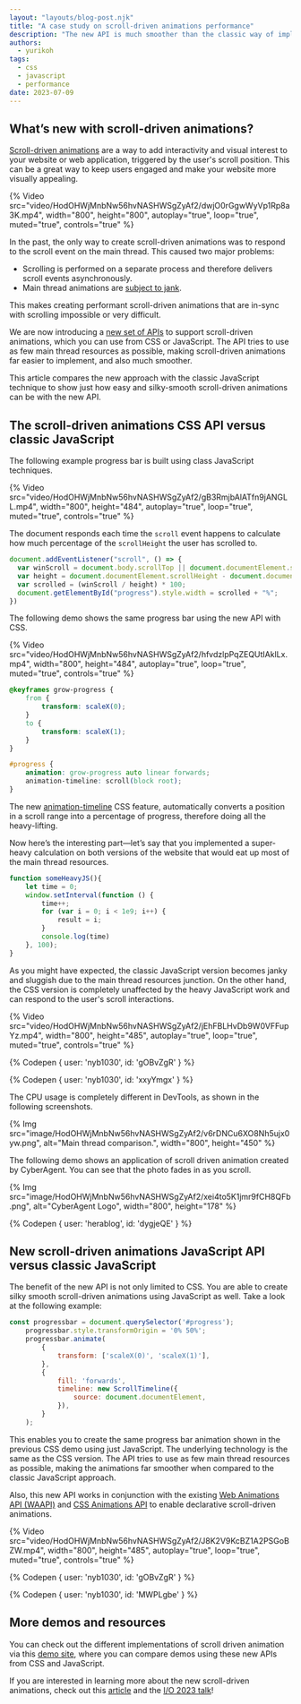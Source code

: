 ```yaml
---
layout: "layouts/blog-post.njk"
title: "A case study on scroll-driven animations performance"
description: "The new API is much smoother than the classic way of implementing scroll-driven animations."
authors:
  - yurikoh
tags:
  - css
  - javascript
  - performance
date: 2023-07-09
---
```


## What’s new with scroll-driven animations?

[Scroll-driven animations](/articles/scroll-driven-animations/) are a way to add interactivity and visual interest to your website or web application, triggered by the user's scroll position. This can be a great way to keep users engaged and make your website more visually appealing.

{% Video src="video/HodOHWjMnbNw56hvNASHWSgZyAf2/dwjO0rGgwWyVp1Rp8a3K.mp4", width="800", height="800", autoplay="true", loop="true", muted="true", controls="true" %}

In the past, the only way to create scroll-driven animations was to respond to the scroll event on the main thread. This caused two major problems:

- Scrolling is performed on a separate process and therefore delivers scroll events asynchronously.
- Main thread animations are [subject to jank](/blog/inside-browser-part3/#updating-rendering-pipeline-is-costly).

This makes creating performant scroll-driven animations that are in-sync with scrolling impossible or very difficult.

We are now introducing a [new set of APIs](/articles/scroll-driven-animations/#scroll-driven-animations) to support scroll-driven animations, which you can use from CSS or JavaScript. The API tries to use as few main thread resources as possible, making scroll-driven animations  far easier to implement, and also much smoother.

This article  compares the new approach with the classic JavaScript technique to show just how easy and silky-smooth scroll-driven animations can be with the new API.

## The scroll-driven animations CSS API versus classic JavaScript

The following example progress bar is built using class JavaScript techniques.

{% Video src="video/HodOHWjMnbNw56hvNASHWSgZyAf2/gB3RmjbAlATfn9jANGLL.mp4", width="800", height="484", autoplay="true", loop="true", muted="true", controls="true" %}

The document responds each time the `scroll` event happens to calculate how much percentage of the `scrollHeight` the user has scrolled to.

```js
document.addEventListener("scroll", () => {
  var winScroll = document.body.scrollTop || document.documentElement.scrollTop;
  var height = document.documentElement.scrollHeight - document.documentElement.clientHeight;
  var scrolled = (winScroll / height) * 100; 
  document.getElementById("progress").style.width = scrolled + "%";
})
```

The following demo shows the same progress bar using the new API with CSS.

{% Video src="video/HodOHWjMnbNw56hvNASHWSgZyAf2/hfvdzlpPqZEQUtIAklLx.mp4", width="800", height="484", autoplay="true", loop="true", muted="true", controls="true" %}

```css
@keyframes grow-progress {
	from {
		transform: scaleX(0);
	}
	to {
		transform: scaleX(1);
	}
}

#progress {
	animation: grow-progress auto linear forwards;
	animation-timeline: scroll(block root);
}
```

The new [animation-timeline](/articles/scroll-driven-animations/#animation-timelines) CSS feature, automatically converts a position in a scroll range into a percentage of progress, therefore doing all the heavy-lifting.

Now here’s the interesting part—let’s say that you implemented a super-heavy calculation on both versions of the website that would eat up most of the main thread resources. 

```js
function someHeavyJS(){
	let time = 0;
	window.setInterval(function () {
		time++;
		for (var i = 0; i < 1e9; i++) {
			result = i;
		}
		console.log(time)
	}, 100);
}
```

As you might have expected, the classic JavaScript version becomes janky and sluggish due to the main thread resources junction. On the other hand, the CSS version is completely unaffected by the heavy JavaScript work and can respond to the user's scroll interactions. 

{% Video src="video/HodOHWjMnbNw56hvNASHWSgZyAf2/jEhFBLHvDb9W0VFFupYz.mp4", width="800", height="485", autoplay="true", loop="true", muted="true", controls="true" %}

{% Codepen { user: 'nyb1030', id: 'gOBvZgR' } %}

{% Codepen { user: 'nyb1030', id: 'xxyYmgx' } %}

The CPU usage is completely different in DevTools, as shown in the following screenshots.

{% Img src="image/HodOHWjMnbNw56hvNASHWSgZyAf2/v6rDNCu6XO8Nh5ujx0yw.png", alt="Main thread comparison.", width="800", height="450" %}

The following demo shows an application of scroll driven animation created by CyberAgent. You can see that the photo fades in as you scroll.

{% Img src="image/HodOHWjMnbNw56hvNASHWSgZyAf2/xei4to5K1jmr9fCH8QFb.png", alt="CyberAgent Logo", width="800", height="178" %}

{% Codepen { user: 'herablog', id: 'dygjeQE' } %}

## New scroll-driven animations JavaScript API versus classic JavaScript

The benefit of the new API is not only limited to CSS. You are able to create silky smooth scroll-driven animations using JavaScript as well. Take a look at the following example:

```js
const progressbar = document.querySelector('#progress');
	progressbar.style.transformOrigin = '0% 50%';
	progressbar.animate(
		{
			transform: ['scaleX(0)', 'scaleX(1)'],
		},
		{
			fill: 'forwards',
			timeline: new ScrollTimeline({
				source: document.documentElement,
			}),
		}
	);
```

This enables you to create the same progress bar animation shown in the previous CSS demo using just JavaScript. The underlying technology is the same as the CSS version. The API tries to use as few main thread resources as possible, making the animations far smoother when compared to the classic JavaScript approach. 

Also, this new API works in conjunction with the existing [Web Animations API (WAAPI)](https://drafts.csswg.org/web-animations-1/) and [CSS Animations API](https://drafts.csswg.org/css-animations-1/) to enable declarative scroll-driven animations.

{% Video src="video/HodOHWjMnbNw56hvNASHWSgZyAf2/J8K2V9KcBZ1A2PSGoBZW.mp4", width="800", height="485", autoplay="true", loop="true", muted="true", controls="true" %}

{% Codepen { user: 'nyb1030', id: 'gOBvZgR' } %}

{% Codepen { user: 'nyb1030', id: 'MWPLgbe' } %}

## More demos and resources

You can check out the different implementations of scroll driven animation via this [demo site](https://scroll-driven-animations.style/), where you can compare demos using these new APIs from CSS and JavaScript.

If you are interested in learning more about the new scroll-driven animations, check out this [article](/articles/scroll-driven-animations/) and the [I/O 2023 talk](https://youtu.be/oDcb3fvtETs?t=337)!
